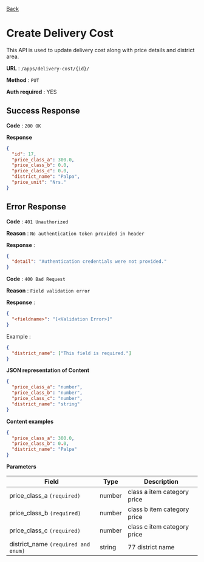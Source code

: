 [Back](../README.md)

# Create Delivery Cost

This API is used to update delivery cost along with price details and district area.

**URL** : `/apps/delivery-cost/{id}/`

**Method** : `PUT`

**Auth required** : YES

## Success Response

**Code** : `200 OK`

**Response**

```json
{
  "id": 17,
  "price_class_a": 300.0,
  "price_class_b": 0.0,
  "price_class_c": 0.0,
  "district_name": "Palpa",
  "price_unit": "Nrs."
}
```

## Error Response

**Code** : `401 Unauthorized`

**Reason** : `No authentication token provided in header`

**Response** :

```json
{
  "detail": "Authentication credentials were not provided."
}
```

**Code** : `400 Bad Request`

**Reason** : `Field validation error`

**Response** :

```json
{
  "<fieldname>": "[<Validation Error>]"
}
```

Example :

```json
{
  "district_name": ["This field is required."]
}
```

**JSON representation of Content**

```json
{
  "price_class_a": "number",
  "price_class_b": "number",
  "price_class_c": "number",
  "district_name": "string"
}
```

**Content examples**

```json
{
  "price_class_a": 300.0,
  "price_class_b": 0.0,
  "district_name": "Palpa"
}
```

**Parameters**

| Field                               | Type   | Description                 |
| ----------------------------------- | ------ | --------------------------- |
| price_class_a `(required)`          | number | class a item category price |
| price_class_b `(required)`          | number | class b item category price |
| price_class_c `(required)`          | number | class c item category price |
| district_name `(required and enum)` | string | 77 district name            |
